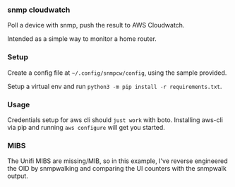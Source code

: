 ### snmp cloudwatch

Poll a device with snmp, push the result to AWS Cloudwatch.

Intended as a simple way to monitor a home router.

### Setup

Create a config file at `~/.config/snmpcw/config`, using the sample provided.

Setup a virtual env and run `python3 -m pip install -r requirements.txt`.

### Usage

Credentials setup for aws cli should `just work` with boto. Installing aws-cli via pip and running `aws configure` will get you started.


### MIBS

The Unifi MIBS are missing/MIB, so in this example, I've reverse engineered the OID by snmpwalking and comparing the UI counters with the snmpwalk output.



